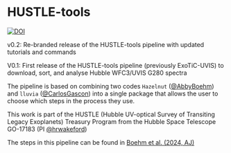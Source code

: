 # HUSTLE-tools
[![DOI](https://zenodo.org/badge/DOI/10.5281/zenodo.15041300.svg)](https://doi.org/10.5281/zenodo.15041300)

v0.2: Re-branded release of the HUSTLE-tools pipeline with updated tutorials and commands

V0.1: First release of the HUSTLE-tools pipeline (previously ExoTiC-UVIS) to download, sort, and analyse Hubble WFC3/UVIS G280 spectra

The pipeline is based on combining two codes ``Hazelnut`` ([@AbbyBoehm](https://github.com/AbbyBoehm)) and ``lluvia`` ([@CarlosGascon](https://github.com/CarlosGascon)) into a single package that allows the user to choose which steps in the process they use.

This work is part of the HUSTLE (Hubble UV-optical Survey of Transiting Legacy Exoplanets) Treasury Program from the Hubble Space Telescope GO-17183 (PI [@hrwakeford](https://github.com/hrwakeford))

The steps in this pipeline can be found in [Boehm et al. (2024, AJ)](https://ui.adsabs.harvard.edu/abs/2025AJ....169...23B/abstract)
